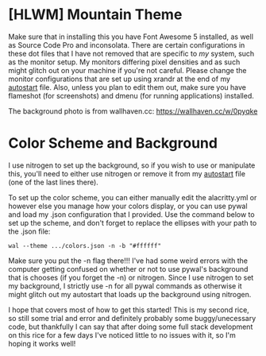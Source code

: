 # [HLWM] Mountain Theme
Make sure that in installing this you have Font Awesome 5 installed, as well as Source Code Pro and inconsolata. There are certain configurations in these dot files that I have not removed that are specific to *my* system, such as the monitor setup. My monitors differing pixel densities and as such might glitch out on your machine if you're not careful. Please change the monitor configurations that are set up using xrandr at the end of my [autostart](./herbstluft/autostart) file. Also, unless you plan to edit them out, make sure you have flameshot (for screenshots) and dmenu (for running applications) installed.

The background photo is from wallhaven.cc: https://wallhaven.cc/w/0pyqke

# Color Scheme and Background
I use nitrogen to set up the background, so if you wish to use or manipulate this, you'll need to either use nitrogen or remove it from my [autostart](./herbstluft/autostart) file (one of the last lines there).

To set up the color scheme, you can either manually edit the alacritty.yml or however else you manage how your colors display, or you can use pywal and load my .json configuration that I provided. Use the command below to set up the scheme, and don't forget to replace the ellipses with your path to the .json file:

`wal --theme .../colors.json -n -b "#ffffff"`

Make sure you put the -n flag there!!! I've had some weird errors with the computer getting confused on whether or not to use pywal's background that is chooses (if you forget the -n) or nitrogen. Since I use nitrogen to set my background, I strictly use -n for all pywal commands as otherwise it might glitch out my autostart that loads up the background using nitrogen.

I hope that covers most of how to get this started! This is my second rice, so still some trial and error and definitely probably some buggy/unecessary code, but thankfully I can say that after doing some full stack development on this rice for a few days I've noticed little to no issues with it, so I'm hoping it works well!
